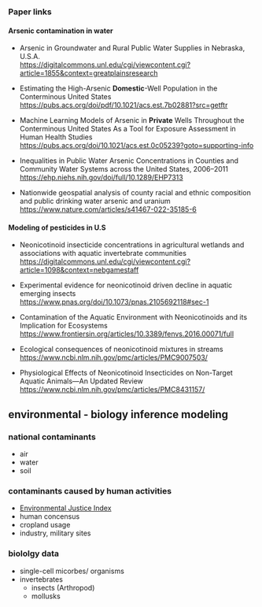 ### Paper links

#### Arsenic contamination in water
* Arsenic in Groundwater and Rural Public Water Supplies in Nebraska, U.S.A. \
https://digitalcommons.unl.edu/cgi/viewcontent.cgi?article=1855&context=greatplainsresearch

* Estimating the High-Arsenic **Domestic**-Well Population in the Conterminous United States \
https://pubs.acs.org/doi/pdf/10.1021/acs.est.7b02881?src=getftr

* Machine Learning Models of Arsenic in **Private** Wells Throughout the Conterminous United States As a Tool for Exposure Assessment in Human Health Studies \
https://pubs.acs.org/doi/10.1021/acs.est.0c05239?goto=supporting-info

* Inequalities in Public Water Arsenic Concentrations in Counties and Community Water Systems across the United States, 2006–2011 \
https://ehp.niehs.nih.gov/doi/full/10.1289/EHP7313

* Nationwide geospatial analysis of county racial and ethnic composition and public drinking water arsenic and uranium \
https://www.nature.com/articles/s41467-022-35185-6

#### Modeling of pesticides in U.S
* Neonicotinoid insecticide concentrations in agricultural wetlands and associations with aquatic invertebrate communities \
https://digitalcommons.unl.edu/cgi/viewcontent.cgi?article=1098&context=nebgamestaff

* Experimental evidence for neonicotinoid driven decline in aquatic emerging insects \
https://www.pnas.org/doi/10.1073/pnas.2105692118#sec-1

* Contamination of the Aquatic Environment with Neonicotinoids and its Implication for Ecosystems \
https://www.frontiersin.org/articles/10.3389/fenvs.2016.00071/full

* Ecological consequences of neonicotinoid mixtures in streams \
https://www.ncbi.nlm.nih.gov/pmc/articles/PMC9007503/

* Physiological Effects of Neonicotinoid Insecticides on Non-Target Aquatic Animals—An Updated Review \
https://www.ncbi.nlm.nih.gov/pmc/articles/PMC8431157/

## environmental - biology inference modeling 
### national contaminants 
- air 
- water
- soil
### contaminants caused by human activities
- [Environmental Justice Index](https://www.atsdr.cdc.gov/placeandhealth/eji/index.html)
- human concensus
- cropland usage
- industry, military sites
### biololgy data
- single-cell micorbes/ organisms
- invertebrates
  - insects (Arthropod)
  - mollusks
